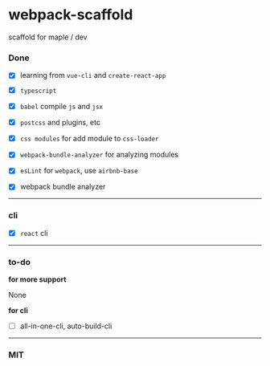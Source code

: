 # webpack-scaffold

scaffold for maple / dev


### Done

- [x] learning from `vue-cli` and `create-react-app`

- [x] `typescript`

- [x] `babel` compile `js` and `jsx`

- [x] `postcss` and plugins, etc

- [x] `css modules` for add module to `css-loader`

- [x] `webpack-bundle-analyzer` for analyzing modules

- [x] `esLint` for `webpack`, use `airbnb-base`

- [x] webpack bundle analyzer

---

### cli

- [x] `react` cli

---

### to-do

**for more support**

None

**for cli**

- [ ] all-in-one-cli, auto-build-cli

---

### MIT
